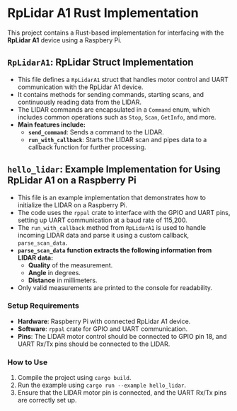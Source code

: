 # RpLidar A1 Rust Implementation

This project contains a Rust-based implementation for interfacing with the **RpLidar A1** device using a Raspbery Pi.

## `RpLidarA1`: RpLidar Struct Implementation
- This file defines a `RpLidarA1` struct that handles motor control and UART communication with the RpLidar A1 device.
- It contains methods for sending commands, starting scans, and continuously reading data from the LIDAR.
- The LIDAR commands are encapsulated in a `Command` enum, which includes common operations such as `Stop`, `Scan`, `GetInfo`, and more.
- **Main features include:**
  - **`send_command`**: Sends a command to the LIDAR.
  - **`run_with_callback`**: Starts the LIDAR scan and pipes data to a callback function for further processing.

## `hello_lidar`: Example Implementation for Using RpLidar A1 on a Raspberry Pi
- This file is an example implementation that demonstrates how to initialize the LIDAR on a Raspberry Pi.
- The code uses the `rppal` crate to interface with the GPIO and UART pins, setting up UART communication at a baud rate of 115,200.
- The `run_with_callback` method from `RpLidarA1` is used to handle incoming LIDAR data and parse it using a custom callback, `parse_scan_data`.
- **`parse_scan_data` function extracts the following information from LIDAR data:**
  - **Quality** of the measurement.
  - **Angle** in degrees.
  - **Distance** in millimeters.
- Only valid measurements are printed to the console for readability.

### Setup Requirements
- **Hardware**: Raspberry Pi with connected RpLidar A1 device.
- **Software**: `rppal` crate for GPIO and UART communication.
- **Pins**: The LIDAR motor control should be connected to GPIO pin 18, and UART Rx/Tx pins should be connected to the LIDAR.

### How to Use
1. Compile the project using `cargo build`.
2. Run the example using `cargo run --example hello_lidar`.
3. Ensure that the LIDAR motor pin is connected, and the UART Rx/Tx pins are correctly set up.
